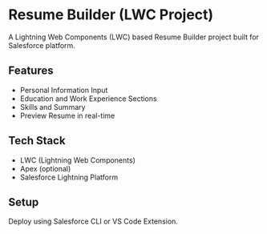 # Resume Builder (LWC Project)

A Lightning Web Components (LWC) based Resume Builder project built for Salesforce platform.

## Features
- Personal Information Input
- Education and Work Experience Sections
- Skills and Summary
- Preview Resume in real-time

## Tech Stack
- LWC (Lightning Web Components)
- Apex (optional)
- Salesforce Lightning Platform

## Setup
Deploy using Salesforce CLI or VS Code Extension.
